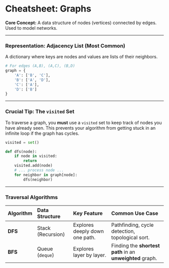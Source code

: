 
# Cheatsheet: Graphs

**Core Concept:** A data structure of nodes (vertices) connected by edges. Used to model networks.

---

### Representation: Adjacency List (Most Common)

A dictionary where keys are nodes and values are lists of their neighbors.

```python
# For edges (A,B), (A,C), (B,D)
graph = {
    'A': ['B', 'C'],
    'B': ['A', 'D'],
    'C': ['A'],
    'D': ['B']
}
```

---

### Crucial Tip: The `visited` Set

To traverse a graph, you **must** use a `visited` set to keep track of nodes you have already seen. This prevents your algorithm from getting stuck in an infinite loop if the graph has cycles.

```python
visited = set()

def dfs(node):
    if node in visited:
        return
    visited.add(node)
    # ... process node ...
    for neighbor in graph[node]:
        dfs(neighbor)
```

---

### Traversal Algorithms

| Algorithm | Data Structure | Key Feature | Common Use Case |
|:---|:---|:---|:---|
| **DFS** | Stack (Recursion) | Explores deeply down one path. | Pathfinding, cycle detection, topological sort. |
| **BFS** | Queue (`deque`) | Explores layer by layer. | Finding the **shortest path** in an **unweighted** graph. |
